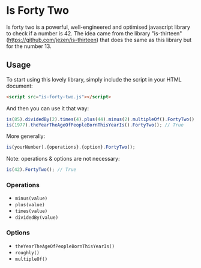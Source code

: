 # Is Forty Two
Is forty two is a powerful, well-engineered and optimised javascript library to check if a number is 42.
The idea came from the library "is-thirteen" (https://github.com/jezen/is-thirteen) that does the same as this library but for the number 13.
## Usage
To start using this lovely library, simply include the script in your HTML document:
```html
<script src="is-forty-two.js"></script>
```
And then you can use it that way:
```javascript
is(85).dividedBy(2).times(4).plus(44).minus(2).multipleOf().FortyTwo(); // False
is(1977).theYearTheAgeOfPeopleBornThisYearIs().FortyTwo(); // True
```
More generally:
```javascript
is(yourNumber).{operations}.{option}.FortyTwo();
```
Note: operations & options are not necessary:
```javascript
is(42).FortyTwo(); // True
```

### Operations
* `minus(value)`
* `plus(value)`
* `times(value)`
* `dividedBy(value)`

### Options
* `theYearTheAgeOfPeopleBornThisYearIs()`
* `roughly()`
* `multipleOf()`